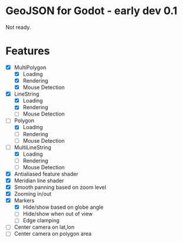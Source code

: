 # GeoJSON for Godot - early dev 0.1
Not ready.

# Features
- [x] MultiPolygon
	- [x] Loading
	- [x] Rendering
	- [x] Mouse Detection
- [x] LineString
	- [x] Loading
	- [x] Rendering
	- [ ] Mouse Detection
- [ ] Polygon
	- [x] Loading
	- [ ] Rendering
	- [ ] Mouse Detection
- [ ] MultiLineString
	- [x] Loading
	- [ ] Rendering
	- [ ] Mouse Detection
- [x] Antialiased feature shader
- [x] Meridian line shader
- [x] Smooth panning based on zoom level
- [x] Zooming in/out
- [x] Markers
	- [x] Hide/show based on globe angle
	- [ ] Hide/show when out of view
	- [ ] Edge clamping
- [ ] Center camera on lat,lon
- [ ] Center camera on polygon area
